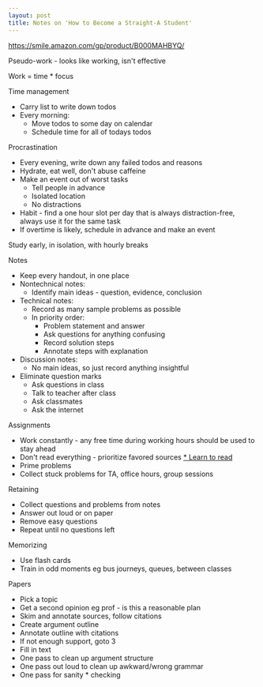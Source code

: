 ```yaml
---
layout: post
title: Notes on 'How to Become a Straight-A Student'
---
```


<https://smile.amazon.com/gp/product/B000MAHBYQ/>

Pseudo-work - looks like working, isn't effective

Work = time * focus

Time management
  * Carry list to write down todos
  * Every morning:
    * Move todos to some day on calendar
    * Schedule time for all of todays todos
  
Procrastination
  * Every evening, write down any failed todos and reasons
  * Hydrate, eat well, don't abuse caffeine
  * Make an event out of worst tasks
    * Tell people in advance
    * Isolated location
    * No distractions
  * Habit - find a one hour slot per day that is always distraction-free, always use it for the same task
  * If overtime is likely, schedule in advance and make an event
  
Study early, in isolation, with hourly breaks

Notes
  * Keep every handout, in one place
  * Nontechnical notes:
    * Identify main ideas - question, evidence, conclusion
  * Technical notes:
    * Record as many sample problems as possible
    * In priority order:
      * Problem statement and answer
      * Ask questions for anything confusing
      * Record solution steps
      * Annotate steps with explanation
  * Discussion notes:
    * No main ideas, so just record anything insightful
  * Eliminate question marks
    * Ask questions in class
    * Talk to teacher after class
    * Ask classmates
    * Ask the internet

Assignments
  * Work constantly - any free time during working hours should be used to stay ahead
  * Don't read everything - prioritize favored sources
  [* Learn to read](http://scattered-thoughts.net/blog/2016/08/15/notes-on-how-to-read-a-book/)
  * Prime problems
  * Collect stuck problems for TA, office hours, group sessions

Retaining
  * Collect questions and problems from notes
  * Answer out loud or on paper
  * Remove easy questions
  * Repeat until no questions left
  
Memorizing
  * Use flash cards
  * Train in odd moments eg bus journeys, queues, between classes

Papers
  * Pick a topic
  * Get a second opinion eg prof - is this a reasonable plan
  * Skim and annotate sources, follow citations
  * Create argument outline
  * Annotate outline with citations
  * If not enough support, goto 3
  * Fill in text
  * One pass to clean up argument structure
  * One pass out loud to clean up awkward/wrong grammar
  * One pass for sanity * checking
